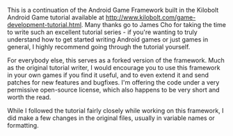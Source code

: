 This is a continuation of the Android Game Framework built in the Kilobolt Android Game tutorial available at http://www.kilobolt.com/game-development-tutorial.html. Many thanks go to James Cho for taking the time to write such an excellent tutorial series - if you're wanting to truly understand how to get started writing Android games or just games in general, I highly recommend going through the tutorial yourself.

For everybody else, this serves as a forked version of the framework. Much as the original tutorial writer, I would encourage you to use this framework in your own games if you find it useful, and to even extend it and send patches for new features and bugfixes. I'm offering the code under a very permissive open-source license, which also happens to be very short and worth the read.

While I followed the tutorial fairly closely while working on this framework, I did make a few changes in the original files, usually in variable names or formatting.
